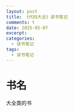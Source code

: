 ```yaml
---
layout: post
title: 《代码大全》读书笔记
comments: t
date: 2025-05-07
excerpt:
categories:
  - 读书笔记
tags:
  - 读书笔记
---
```



# 书名

大全类的书
